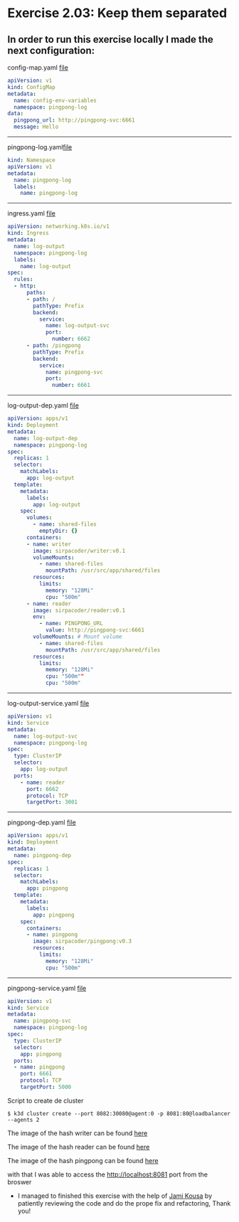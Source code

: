 # Exercise 2.03: Keep them separated

## In order to run this exercise locally I made the next configuration:

config-map.yaml [file](./manifests/config-map.yaml)
```yaml
apiVersion: v1
kind: ConfigMap
metadata:
  name: config-env-variables
  namespace: pingpong-log
data:
  pingpong_url: http://pingpong-svc:6661
  message: Hello
```
___
pingpong-log.yaml[file](./manifests//pingpong-log.yaml)
```yaml
kind: Namespace
apiVersion: v1
metadata:
  name: pingpong-log
  labels:
    name: pingpong-log
```
___
ingress.yaml [file](./manifests/ingress.yaml)
```yaml
apiVersion: networking.k8s.io/v1
kind: Ingress
metadata:
  name: log-output
  namespace: pingpong-log
  labels:
    name: log-output
spec:
  rules:
  - http:
      paths:
      - path: /
        pathType: Prefix
        backend:
          service:
            name: log-output-svc
            port: 
              number: 6662
      - path: /pingpong
        pathType: Prefix
        backend:
          service:
            name: pingpong-svc
            port: 
              number: 6661
```
___
log-output-dep.yaml [file](./manifests/log-output-dep.yml)
```yaml
apiVersion: apps/v1
kind: Deployment
metadata:
  name: log-output-dep
  namespace: pingpong-log
spec:
  replicas: 1
  selector:
    matchLabels:
      app: log-output
  template:
    metadata:
      labels:
        app: log-output
    spec:
      volumes:
        - name: shared-files
          emptyDir: {}
      containers:
      - name: writer
        image: sirpacoder/writer:v0.1
        volumeMounts:
          - name: shared-files
            mountPath: /usr/src/app/shared/files
        resources:
          limits:
            memory: "128Mi"
            cpu: "500m"
      - name: reader
        image: sirpacoder/reader:v0.1
        env:
          - name: PINGPONG_URL
            value: http://pingpong-svc:6661
        volumeMounts: # Mount volume
          - name: shared-files
            mountPath: /usr/src/app/shared/files
        resources:
          limits:
            memory: "128Mi"
            cpu: "500m""
            cpu: "500m"
```
___
log-output-service.yaml [file](./manifests/log-output-service.yaml)
```yaml
apiVersion: v1
kind: Service
metadata:
  name: log-output-svc
  namespace: pingpong-log
spec:
  type: ClusterIP
  selector:
    app: log-output
  ports:
    - name: reader
      port: 6662
      protocol: TCP
      targetPort: 3001
```
___
pingpong-dep.yaml [file](./manifests/pingpong-dep.yml)
```yaml
apiVersion: apps/v1
kind: Deployment
metadata:
  name: pingpong-dep
spec:
  replicas: 1
  selector:
    matchLabels:
      app: pingpong
  template:
    metadata:
      labels:
        app: pingpong
    spec:
      containers:
      - name: pingpong
        image: sirpacoder/pingpong:v0.3
        resources:
          limits:
            memory: "128Mi"
            cpu: "500m"

```
___
pingpong-service.yaml [file](./manifests/pingpong-service.yaml)
```yaml
apiVersion: v1
kind: Service
metadata:
  name: pingpong-svc
  namespace: pingpong-log
spec:
  type: ClusterIP
  selector:
    app: pingpong
  ports:
  - name: pingpong
    port: 6661
    protocol: TCP
    targetPort: 5000
```

Script to create de cluster
```
$ k3d cluster create --port 8082:30080@agent:0 -p 8081:80@loadbalancer --agents 2
```

The image of the hash writer can be found [here](https://hub.docker.com/r/sirpacoder/writer)

The image of the hash reader can be found [here](https://hub.docker.com/r/sirpacoder/reader)

The image of the hash pingpong can be found [here](https://hub.docker.com/r/sirpacoder/pingpong)

with that I was able to access the [http://localhost:8081](http://localhost:8081) port from the broswer

* I managed to finished this exercise with the help of [Jami Kousa](https://github.com/Jakousa) by patiently reviewing the code and do the prope fix and refactoring, Thank you!